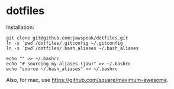 dotfiles
========

Installation:

```
git clone git@github.com:jawspeak/dotfiles.git
ln -s `pwd`/dotfiles/.gitconfig ~/.gitconfig
ln -s `pwd`/dotfiles/.bash_aliases ~/.bash_aliases

echo "" >> ~/.bashrc
echo "# sourcing my aliases (jaw)" >> ~/.bashrc
echo "source ~/.bash_aliases" >> ~/.bashrc
```


Also, for mac, use https://github.com/square/maximum-awesome.
